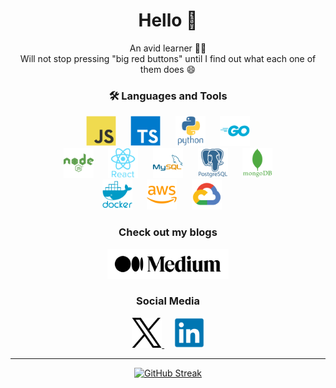 <div align="center">
	<h1>
		Hello 👋
	</h1>
</div>

<div align=center>
	An avid learner 👨‍🎓
	<br/>
	Will not stop pressing "big red buttons" until I find out what each one of them does 😄
</div>

<div align="center">
	<h3> 🛠️ Languages and Tools</h3>
	<img src="https://github.com/devicons/devicon/blob/master/icons/javascript/javascript-original.svg"
		title="JavaScript" alt="JavaScript" width="48" height="48"/>&nbsp; &nbsp; &nbsp;
	<img src="https://github.com/devicons/devicon/blob/master/icons/typescript/typescript-original.svg"
		title="TypeScript" alt="TypeScript" width="48" height="48"/>&nbsp; &nbsp; &nbsp;
	<img src="https://github.com/devicons/devicon/blob/master/icons/python/python-original-wordmark.svg"
		title="Python" alt="Python" width="48" height="48"/>&nbsp; &nbsp; &nbsp;
	<img src="https://github.com/devicons/devicon/blob/master/icons/go/go-original-wordmark.svg"
		title="Go" alt="Go" width="48" height="48"/>
	<br/>
	<img src="https://github.com/devicons/devicon/blob/master/icons/nodejs/nodejs-plain-wordmark.svg"
		title="NodeJS" alt="NodeJS" width="48" height="48"/>&nbsp; &nbsp; &nbsp;
	<img src="https://github.com/devicons/devicon/blob/master/icons/react/react-original-wordmark.svg"
		title="React" alt="React" width="48" height="48"/>&nbsp; &nbsp; &nbsp;
	<img src="https://github.com/devicons/devicon/blob/master/icons/mysql/mysql-original-wordmark.svg"
		title="MySQL"  alt="MySQL" width="48" height="48"/>&nbsp; &nbsp; &nbsp;
	<img src="https://github.com/devicons/devicon/blob/master/icons/postgresql/postgresql-plain-wordmark.svg"
		title="Postgres" alt="Postgres" width="48" height="48"/>&nbsp; &nbsp; &nbsp;
	<img src="https://github.com/devicons/devicon/blob/master/icons/mongodb/mongodb-plain-wordmark.svg"
		title="MongoDB" alt="MongoDB" width="48" height="48"/>
	<br/>
	<img src="https://github.com/devicons/devicon/blob/master/icons/docker/docker-plain-wordmark.svg"
		title="Docker" alt="Docker" width="48" height="48"/>&nbsp; &nbsp; &nbsp;
	<img src="https://github.com/devicons/devicon/blob/master/icons/amazonwebservices/amazonwebservices-plain-wordmark.svg"
		title="AWS" alt="AWS" width="48" height="48"/>&nbsp; &nbsp; &nbsp;
	<img src="https://github.com/devicons/devicon/blob/master/icons/googlecloud/googlecloud-original.svg"
		title="Google Cloud" alt="Google Cloud" width="48" height="48"/>&nbsp; &nbsp; &nbsp;
	<h3>Check out my blogs</h3>
		<a href="https://medium.com/@rudrakshnanavaty">
			<img src="Medium Logo.jpg" title="Medium" alt="Medium" height="48"/>
		</a>
	<h3>Social Media</h3>
		<a href="https://twitter.com/rdxNanavaty">
			<img src="https://github.com/devicons/devicon/blob/master/icons/twitter/twitter-original.svg" title="Twitter" alt="Twitter" width="48" height="48"/>
		</a>
		&nbsp;&nbsp;&nbsp;
		<a href="https://www.linkedin.com/in/RudrakshNanavaty">
			<img src="https://github.com/devicons/devicon/blob/master/icons/linkedin/linkedin-original.svg" title="LinkedIn" alt="LinkedIn" width="48" height="48"/>
		</a>

---

[![GitHub Streak](https://github-readme-streak-stats.herokuapp.com?user=RudrakshNanavaty&theme=nord&hide_border=true&border_radius=12&date_format=j%2Fn%5B%2FY%5D)](https://git.io/streak-stats)
</div> 

